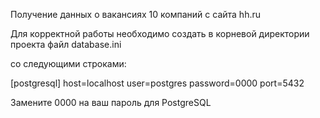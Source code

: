 Получение данных о вакансиях 10 компаний с сайта hh.ru

Для корректной работы необходимо создать в корневой директории проекта файл
database.ini

со следующими строками:

[postgresql]
host=localhost 
user=postgres 
password=0000 
port=5432 

Замените 0000 на ваш пароль для PostgreSQL